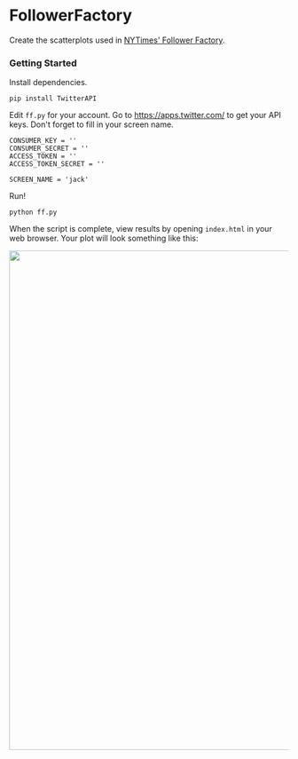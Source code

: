 # FollowerFactory
Create the scatterplots used in [NYTimes' Follower Factory](https://www.nytimes.com/interactive/2018/01/27/technology/social-media-bots.html).

### Getting Started
Install dependencies. 
```
pip install TwitterAPI
```

Edit `ff.py` for your account. Go to https://apps.twitter.com/ to get your API keys. 
Don't forget to fill in your screen name.

```
CONSUMER_KEY = ''
CONSUMER_SECRET = ''
ACCESS_TOKEN = ''
ACCESS_TOKEN_SECRET = ''

SCREEN_NAME = 'jack'
```

Run!
```
python ff.py
```

When the script is complete, view results by opening `index.html` in your web browser. Your plot will look something like this:

<img src="https://raw.githubusercontent.com/elaineo/FollowerFactory/master/eiaine.png" width="900">

